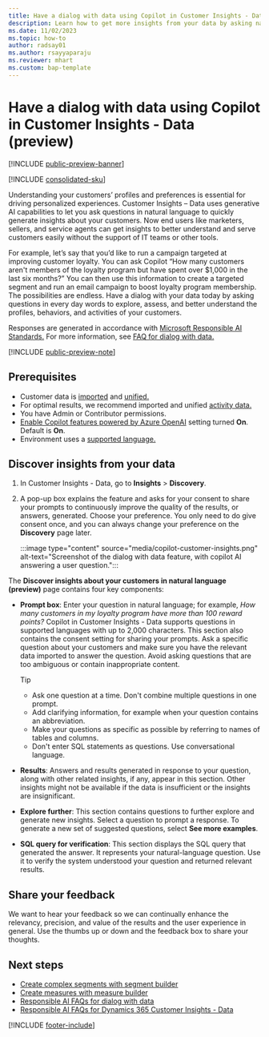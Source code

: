 ```yaml
---
title: Have a dialog with data using Copilot in Customer Insights - Data (preview)
description: Learn how to get more insights from your data by asking natural-language questions with Copilot in Dynamics 365 Customer Insights - Data. 
ms.date: 11/02/2023
ms.topic: how-to
author: radsay01
ms.author: rsayyaparaju
ms.reviewer: mhart
ms.custom: bap-template
---
```


# Have a dialog with data using Copilot in Customer Insights - Data (preview)

[!INCLUDE [public-preview-banner](includes/public-preview-banner.md)]

[!INCLUDE [consolidated-sku](./includes/consolidated-sku.md)]

Understanding your customers’ profiles and preferences is essential for driving personalized experiences. Customer Insights – Data uses generative AI capabilities to let you ask questions in natural language to quickly generate insights about your customers. Now end users like marketers, sellers, and service agents can get insights to better understand and serve customers easily without the support of IT teams or other tools.

For example, let’s say that you’d like to run a campaign targeted at improving customer loyalty. You can ask Copilot “How many customers aren't members of the loyalty program but have spent over $1,000 in the last six months?” You can then use this information to create a targeted segment and run an email campaign to boost loyalty program membership. The possibilities are endless. Have a dialog with your data today by asking questions in every day words to explore, assess, and better understand the profiles, behaviors, and activities of your customers.

Responses are generated in accordance with [Microsoft Responsible AI Standards.](https://www.microsoft.com/ai/responsible-ai) For more information, see [FAQ for dialog with data.](faqs-dialog-data.md)

[!INCLUDE [public-preview-note](includes/public-preview-note.md)]

## Prerequisites

- Customer data is [imported](data-sources.md) and [unified.](data-unification.md)
- For optimal results, we recommend imported and unified [activity data.](activities.md)
- You have Admin or Contributor permissions.
- [Enable Copilot features powered by Azure OpenAI](copilot-global-consent.md) setting turned **On**. Default is **On**.
- Environment uses a [supported language.](faqs-dialog-data.md#what-are-the-supported-geographies-and-languages)

## Discover insights from your data

1. In Customer Insights - Data, go to **Insights** > **Discovery**.

1. A pop-up box explains the feature and asks for your consent to share your prompts to continuously improve the quality of the results, or answers, generated. Choose your preference. You only need to do give consent once, and you can always change your preference on the **Discovery** page later.

   :::image type="content" source="media/copilot-customer-insights.png" alt-text="Screenshot of the dialog with data feature, with copilot AI answering a user question.":::

The **Discover insights about your customers in natural language (preview)** page contains four key components:

- **Prompt box**: Enter your question in natural language; for example, *How many customers in my loyalty program have more than 100 reward points?* Copilot in Customer Insights - Data supports questions in supported languages with up to 2,000 characters. This section also contains the consent setting for sharing your prompts. Ask a specific question about your customers and make sure you have the relevant data imported to answer the question. Avoid asking questions that are too ambiguous or contain inappropriate content.

  > [!TIP]
  >
  > - Ask one question at a time. Don't combine multiple questions in one prompt.
  > - Add clarifying information, for example when your question contains an abbreviation.
  > - Make your questions as specific as possible by referring to names of tables and columns.
  > - Don't enter SQL statements as questions. Use conversational language.

- **Results**: Answers and results generated in response to your question, along with other related insights, if any, appear in this section. Other insights might not be available if the data is insufficient or the insights are insignificant.

- **Explore further**: This section contains questions to further explore and generate new insights. Select a question to prompt a response. To generate a new set of suggested questions, select **See more examples**.

- **SQL query for verification**: This section displays the SQL query that generated the answer. It represents your natural-language question. Use it to verify the system understood your question and returned relevant results.

## Share your feedback

We want to hear your feedback so we can continually enhance the relevancy, precision, and value of the results and the user experience in general. Use the thumbs up or down and the feedback box to share your thoughts.

## Next steps

- [Create complex segments with segment builder](segment-builder.md)  
- [Create measures with measure builder](measure-builder.md)
- [Responsible AI FAQs for dialog with data](faqs-dialog-data.md)
- [Responsible AI FAQs for Dynamics 365 Customer Insights - Data](responsible-ai-overview.md)

[!INCLUDE [footer-include](includes/footer-banner.md)]

